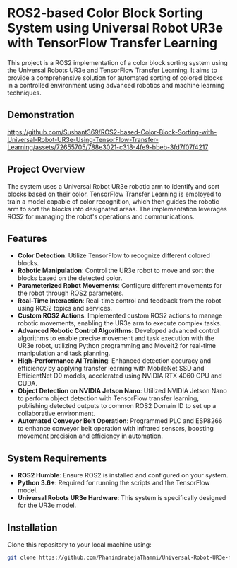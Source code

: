 # ROS2-based Color Block Sorting System using Universal Robot UR3e with TensorFlow Transfer Learning

This project is a ROS2 implementation of a color block sorting system using the Universal Robots UR3e and TensorFlow Transfer Learning. It aims to provide a comprehensive solution for automated sorting of colored blocks in a controlled environment using advanced robotics and machine learning techniques.


## Demonstration

https://github.com/Sushant369/ROS2-based-Color-Block-Sorting-with-Universal-Robot-UR3e-Using-TensorFlow-Transfer-Learning/assets/72655705/788e3021-c318-4fe9-bbeb-3fd7f07f4217

## Project Overview

The system uses a Universal Robot UR3e robotic arm to identify and sort blocks based on their color. TensorFlow Transfer Learning is employed to train a model capable of color recognition, which then guides the robotic arm to sort the blocks into designated areas. The implementation leverages ROS2 for managing the robot's operations and communications.


## Features

- **Color Detection**: Utilize TensorFlow to recognize different colored blocks.
- **Robotic Manipulation**: Control the UR3e robot to move and sort the blocks based on the detected color.
- **Parameterized Robot Movements**: Configure different movements for the robot through ROS2 parameters.
- **Real-Time Interaction**: Real-time control and feedback from the robot using ROS2 topics and services.
- **Custom ROS2 Actions**: Implemented custom ROS2 actions to manage robotic movements, enabling the UR3e arm to execute complex tasks.
- **Advanced Robotic Control Algorithms**: Developed advanced control algorithms to enable precise movement and task execution with the UR3e robot, utilizing Python programming and MoveIt2 for real-time manipulation and task planning.
- **High-Performance AI Training**: Enhanced detection accuracy and efficiency by applying transfer learning with MobileNet SSD and EfficientNet D0 models, accelerated using NVIDIA RTX 4060 GPU and CUDA.
- **Object Detection on NVIDIA Jetson Nano**: Utilized NVIDIA Jetson Nano to perform object detection with TensorFlow transfer learning, publishing detected outputs to common ROS2 Domain ID to set up a collaborative environment.
- **Automated Conveyor Belt Operation**: Programmed PLC and ESP8266 to enhance conveyor belt operation with infrared sensors, boosting movement precision and efficiency in automation.


## System Requirements

- **ROS2 Humble**: Ensure ROS2 is installed and configured on your system.
- **Python 3.6+**: Required for running the scripts and the TensorFlow model.
- **Universal Robots UR3e Hardware**: This system is specifically designed for the UR3e model.

## Installation

Clone this repository to your local machine using:

```bash
git clone https://github.com/PhanindratejaThammi/Universal-Robot-UR3e-for-Color-Block-Sorting-with-ROS2-and-TensorFlow-Transfer-Learning.git
